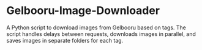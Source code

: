 # Gelbooru-Image-Downloader
A Python script to download images from Gelbooru based on tags. The script handles delays between requests, downloads images in parallel, and saves images in separate folders for each tag.
